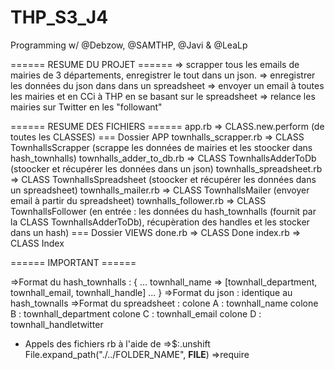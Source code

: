 # THP_S3_J4

Programming w/ @Debzow, @SAMTHP, @Javi & @LeaLp


====== RESUME DU PROJET ======
=> scrapper tous les emails de mairies de 3 départements, enregistrer le tout dans un json. 
=> enregistrer les données du json dans dans un spreadsheet
=> envoyer un email à toutes les mairies et en CCi à THP en se basant sur le spreadsheet
=> relance les mairies sur Twitter en les "followant"

====== RESUME DES FICHIERS ======
app.rb => CLASS.new.perform (de toutes les CLASSES)
=== Dossier APP
townhalls_scrapper.rb => CLASS TownhallsScrapper (scrappe les données de mairies et les stoocker dans hash_townhalls) 
townhalls_adder_to_db.rb => CLASS TownhallsAdderToDb (stoocker et récupérer les données dans un json)
townhalls_spreadsheet.rb => CLASS TownhallsSpreadsheet (stoocker et récupérer les données dans un spreadsheet)
townhalls_mailer.rb => CLASS TownhallsMailer (envoyer email à partir du spreadsheet)
townhalls_follower.rb => CLASS TownhallsFollower (en entrée : les données du hash_townhalls (fournit par la CLASS TownhallsAdderToDb), récupèration des handles et les stocker dans un hash)
=== Dossier VIEWS
done.rb => CLASS Done
index.rb => CLASS Index


====== IMPORTANT ======

=>Format du hash_townhalls :
{
...
townhall_name => [townhall_department, townhall_email, townhall_handle]
...
}
=>Format du json :
identique au hash_townalls
=>Format du spreadsheet :
colone A : townhall_name
colone B : townhall_department
colone C : townhall_email
colone D : townhall_handletwitter



- Appels des fichiers rb à l'aide de 
=>$:.unshift File.expand_path("./../FOLDER_NAME", __FILE__)
=>require 

